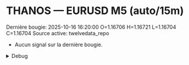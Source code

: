 # THANOS — EURUSD M5 (auto/15m)
Dernière bougie: 2025-10-16 16:20:00  O=1.16706  H=1.16721  L=1.16704  C=1.16704
Source active: twelvedata_repo

- Aucun signal sur la dernière bougie.

<details><summary>Debug</summary>

- TD_API_KEY manquant.

</details>
